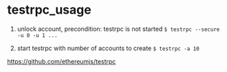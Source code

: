 # testrpc_usage

1. unlock account, precondition: testrpc is not started
```$ testrpc --secure -u 0 -u 1 ...```

2. start testrpc with number of accounts to create
```$ testrpc -a 10```


https://github.com/ethereumjs/testrpc
